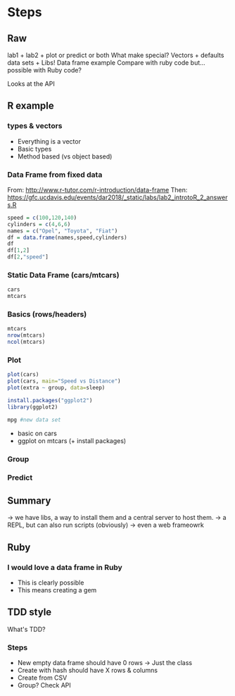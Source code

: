 # Steps

## Raw

lab1 + lab2 + plot or predict or both
What make special? Vectors + defaults data sets + Libs!
Data frame example
Compare with ruby code
but... possible with Ruby code?

Looks at the API


## R example

### types & vectors

- Everything is a vector
- Basic types
- Method based (vs object based)

### Data Frame from fixed data

From: http://www.r-tutor.com/r-introduction/data-frame
Then: https://gfc.ucdavis.edu/events/dar2018/_static/labs/lab2_introtoR_2_answers.R

```R
speed = c(100,120,140)
cylinders = c(4,6,6)
names = c("Opel", "Toyota", "Fiat")
df = data.frame(names,speed,cylinders)
df
df[1,2]
df[2,"speed"]
```

### Static Data Frame (cars/mtcars)

```R
cars
mtcars
```

### Basics (rows/headers)

```R
mtcars
nrow(mtcars)
ncol(mtcars)
```

### Plot 

```R
plot(cars)
plot(cars, main="Speed vs Distance")
plot(extra ~ group, data=sleep)
```

```R
install.packages("ggplot2")
library(ggplot2)

mpg #new data set
```

- basic on cars
- ggplot on mtcars (+ install packages)

### Group
### Predict


## Summary

-> we have libs, a way to install them and a central server to host them.
-> a REPL, but can also run scripts (obviously)
-> even a web frameowrk

## Ruby

### I would love a data frame in Ruby

- This is clearly possible
- This means creating a gem

## TDD style

What's TDD?

### Steps

- New empty data frame should have 0 rows -> Just the class
- Create with hash should have X rows & columns
- Create from CSV
- Group? Check API
